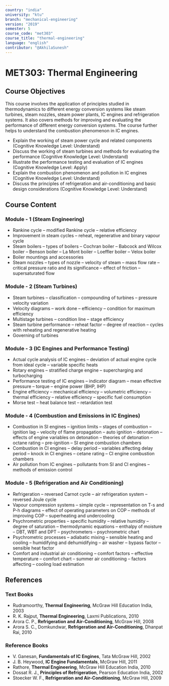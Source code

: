 ```yaml
---
country: "india"
university: "ktu"
branch: "mechanical-engineering"
version: "2019"
semester: 5
course_code: "met303"
course_title: "thermal-engineering"
language: "english"
contributor: "@AkhilaSunesh"
---
```

# MET303: Thermal Engineering

## Course Objectives

This course involves the application of principles studied in thermodynamics to different energy conversion systems like steam turbines, steam nozzles, steam power plants, IC engines and refrigeration systems. It also covers methods for improving and evaluating the performance of different energy conversion systems. The course further helps to understand the combustion phenomenon in IC engines.  

* Explain the working of steam power cycle and related components (Cognitive Knowledge Level: Understand)  
* Discuss the working of steam turbines and methods for evaluating the performance (Cognitive Knowledge Level: Understand)  
* Illustrate the performance testing and evaluation of IC engines (Cognitive Knowledge Level: Apply)  
* Explain the combustion phenomenon and pollution in IC engines (Cognitive Knowledge Level: Understand)  
* Discuss the principles of refrigeration and air-conditioning and basic design considerations (Cognitive Knowledge Level: Understand)  

## Course Content

### Module - 1 (Steam Engineering)
* Rankine cycle – modified Rankine cycle – relative efficiency  
* Improvement in steam cycles – reheat, regenerative and binary vapour cycle  
* Steam boilers – types of boilers – Cochran boiler – Babcock and Wilcox boiler – Benson boiler – La Mont boiler – Loeffler boiler – Velox boiler  
* Boiler mountings and accessories  
* Steam nozzles – types of nozzle – velocity of steam – mass flow rate – critical pressure ratio and its significance – effect of friction – supersaturated flow  

### Module - 2 (Steam Turbines)
* Steam turbines – classification – compounding of turbines – pressure velocity variation  
* Velocity diagrams – work done – efficiency – condition for maximum efficiency  
* Multistage turbines – condition line – stage efficiency  
* Steam turbine performance – reheat factor – degree of reaction – cycles with reheating and regenerative heating  
* Governing of turbines  

### Module - 3 (IC Engines and Performance Testing)
* Actual cycle analysis of IC engines – deviation of actual engine cycle from ideal cycle – variable specific heats  
* Rotary engines – stratified charge engine – supercharging and turbocharging  
* Performance testing of IC engines – indicator diagram – mean effective pressure – torque – engine power (BHP, IHP)  
* Engine efficiency – mechanical efficiency – volumetric efficiency – thermal efficiency – relative efficiency – specific fuel consumption  
* Morse test – heat balance test – retardation test  

### Module - 4 (Combustion and Emissions in IC Engines)
* Combustion in SI engines – ignition limits – stages of combustion – ignition lag – velocity of flame propagation – auto ignition – detonation – effects of engine variables on detonation – theories of detonation – octane rating – pre-ignition – SI engine combustion chambers  
* Combustion in CI engines – delay period – variables affecting delay period – knock in CI engines – cetane rating – CI engine combustion chambers  
* Air pollution from IC engines – pollutants from SI and CI engines – methods of emission control  

### Module - 5 (Refrigeration and Air Conditioning)
* Refrigeration – reversed Carnot cycle – air refrigeration system – reversed Joule cycle  
* Vapour compression systems – simple cycle – representation on T-s and P-h diagrams – effect of operating parameters on COP – methods of improving COP – superheating and undercooling  
* Psychrometric properties – specific humidity – relative humidity – degree of saturation – thermodynamic equations – enthalpy of moisture – DBT, WBT and DPT – psychrometers – psychrometric chart  
* Psychrometric processes – adiabatic mixing – sensible heating and cooling – humidifying and dehumidifying – air washer – bypass factor – sensible heat factor  
* Comfort and industrial air conditioning – comfort factors – effective temperature – comfort chart – summer air conditioning – factors affecting – cooling load estimation  

## References

### Text Books
* Rudramoorthy, **Thermal Engineering**, McGraw Hill Education India, 2003  
* R. K. Rajput, **Thermal Engineering**, Laxmi Publications, 2010  
* Arora C. P., **Refrigeration and Air-Conditioning**, McGraw Hill, 2008  
* Arora S. C., Domkundwar, **Refrigeration and Air-Conditioning**, Dhanpat Rai, 2010  

### Reference Books
* V. Ganesan, **Fundamentals of IC Engines**, Tata McGraw Hill, 2002  
* J. B. Heywood, **IC Engine Fundamentals**, McGraw Hill, 2011  
* Rathore, **Thermal Engineering**, McGraw Hill Education India, 2010  
* Dossat R. J., **Principles of Refrigeration**, Pearson Education India, 2002  
* Stoecker W. F., **Refrigeration and Air-Conditioning**, McGraw Hill, 2009  
